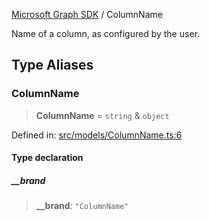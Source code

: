 [Microsoft Graph SDK](README.md) / ColumnName

Name of a column, as configured by the user.

## Type Aliases

### ColumnName

> **ColumnName** = `string` & `object`

Defined in: [src/models/ColumnName.ts:6](https://github.com/Future-Secure-AI/microsoft-graph/blob/main/src/models/ColumnName.ts#L6)

#### Type declaration

##### \_\_brand

> **\_\_brand**: `"ColumnName"`
